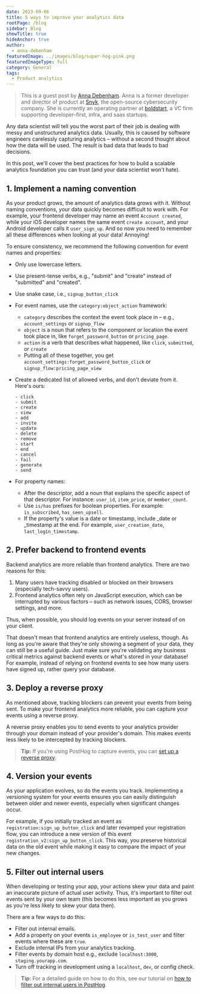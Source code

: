 ```yaml
---
date: 2023-09-06
title: 5 ways to improve your analytics data
rootPage: /blog
sidebar: Blog
showTitle: true
hideAnchor: true
author:
  - anna-debenham
featuredImage: ../images/blog/super-hog-pink.png
featuredImageType: full
category: General
tags:
  - Product analytics
---
```


> This is a guest post by [Anna Debenham](https://www.linkedin.com/in/anna-debenham/). Anna is a former developer and director of product at [Snyk](https://snyk.io/), the open-source cybersecurity company. She is currently an operating partner at [boldstart](https://boldstart.vc/), a VC firm supporting developer-first, infra, and saas startups. 

Any data scientist will tell you the worst part of their job is dealing with messy and unstructured analytics data. Usually, this is caused by software engineers carelessly capturing analytics – without a second thought about how the data will be used. The result is bad data that leads to bad decisions.

In this post, we'll cover the best practices for how to build a scalable analytics foundation you can trust (and your data scientist won't hate).

## 1. Implement a naming convention

As your product grows, the amount of analytics data grows with it. Without naming conventions, your data quickly becomes difficult to work with. For example, your frontend developer may name an event `Account created`, while your iOS developer names the same event `create account`, and your Android developer calls it `user_sign_up`. And so now you need to remember all these differences when looking at your data! Annoying!

To ensure consistency, we recommend the following convention for event names and properties:

- Only use lowercase letters.

- Use present-tense verbs, e.g., "submit" and "create" instead of "submitted" and "created".

- Use snake case, i.e., `signup_button_click`

- For event names, use the `category:object_action` framework:
  - `category` describes the context the event took place in – e.g., `account_settings` or `signup_flow` 
  - `object` is a noun that refers to the component or location the event took place in, like `forget_password_button` or `pricing_page`.
  - `action` is a verb that describes what happened, like `click`, `submitted`, or `create`
  - Putting all of these together, you get `account_settings:forget_password_button_click` or `signup_flow:pricing_page_view`

- Create a dedicated list of allowed verbs, and don't deviate from it. Here's ours:
  ```
  - click
  - submit
  - create
  - view
  - add
  - invite
  - update
  - delete
  - remove
  - start
  - end
  - cancel
  - fail
  - generate
  - send
  ```

- For property names:
  - After the descriptor, add a noun that explains the specific aspect of that descriptor. For instance: `user_id`, `item_price`, or `member_count`.
  - Use `is/has` prefixes for boolean properties. For example: `is_subscribed`, `has_seen_upsell`.
  - If the property's value is a date or timestamp, include _date or _timestamp at the end. For example, `user_creation_date`, `last_login_timestamp`.

## 2. Prefer backend to frontend events

Backend analytics are more reliable than frontend analytics. There are two reasons for this:

1. Many users have tracking disabled or blocked on their browsers (especially tech-savvy users).
2. Frontend analytics often rely on JavaScript execution, which can be interrupted by various factors – such as network issues, CORS, browser settings, and more.

Thus, when possible, you should log events on your server instead of on your client.

That doesn't mean that frontend analytics are entirely useless, though. As long as you're aware that they're only showing a segment of your data, they can still be a useful guide. Just make sure you're validating any business critical metrics against backend events or what's stored in your database! For example, instead of relying on frontend events to see how many users have signed up, rather query your database.

## 3. Deploy a reverse proxy

As mentioned above, tracking blockers can prevent your events from being sent. To make your frontend analytics more reliable, you can capture your events using a reverse proxy.

A reverse proxy enables you to send events to your analytics provider through your domain instead of your provider's domain. This makes events less likely to be intercepted by tracking blockers.

> **Tip:** If you're using PostHog to capture events, you can [set up a reverse proxy](/docs/advanced/proxy).

## 4. Version your events

As your application evolves, so do the events you track. Implementing a versioning system for your events ensures you can easily distinguish between older and newer events, especially when significant changes occur.

For example, if you initially tracked an event as `registration:sign_up_button_click` and later revamped your registration flow, you can introduce a new version of this event `registration_v2:sign_up_button_click`. This way, you preserve historical data on the old event while making it easy to compare the impact of your new changes.

## 5. Filter out internal users

When developing or testing your app, your actions skew your data and paint an inaccurate picture of actual user activity. Thus, it's important to filter out events sent by your own team (this becomes less important as you grows as you're less likely to skew your data then).

There are a few ways to do this:

- Filter out internal emails.
- Add a property on your events `is_employee` or `is_test_user` and filter events where these are `true`.
- Exclude internal IPs from your analytics tracking.
- Filter events by domain host e.g., exclude `localhost:3000`, `staging.yourapp.com`.
- Turn off tracking in development using a `localhost`, `dev`, or config check.

> **Tip:** For a detailed guide on how to do this, see our tutorial on [how to filter out internal users in PostHog](/tutorials/filter-internal-users).
